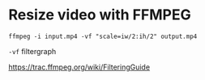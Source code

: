 # Resize video with FFMPEG

	ffmpeg -i input.mp4 -vf "scale=iw/2:ih/2" output.mp4

`-vf` filtergraph

<https://trac.ffmpeg.org/wiki/FilteringGuide>